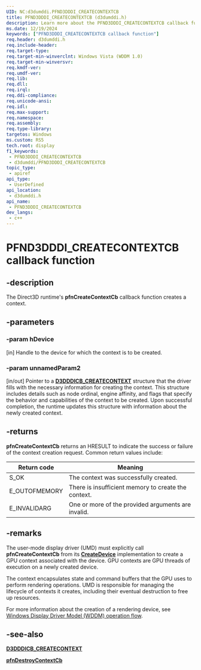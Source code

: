 ```yaml
---
UID: NC:d3dumddi.PFND3DDDI_CREATECONTEXTCB
title: PFND3DDDI_CREATECONTEXTCB (d3dumddi.h)
description: Learn more about the PFND3DDDI_CREATECONTEXTCB callback function.
ms.date: 12/19/2024
keywords: ["PFND3DDDI_CREATECONTEXTCB callback function"]
req.header: d3dumddi.h
req.include-header: 
req.target-type: 
req.target-min-winverclnt: Windows Vista (WDDM 1.0)
req.target-min-winversvr: 
req.kmdf-ver: 
req.umdf-ver: 
req.lib: 
req.dll: 
req.irql: 
req.ddi-compliance: 
req.unicode-ansi: 
req.idl: 
req.max-support: 
req.namespace: 
req.assembly: 
req.type-library: 
targetos: Windows
ms.custom: RS5
tech.root: display
f1_keywords:
 - PFND3DDDI_CREATECONTEXTCB
 - d3dumddi/PFND3DDDI_CREATECONTEXTCB
topic_type:
 - apiref
api_type:
 - UserDefined
api_location:
 - d3dumddi.h
api_name:
 - PFND3DDDI_CREATECONTEXTCB
dev_langs:
 - c++
---
```


# PFND3DDDI_CREATECONTEXTCB callback function

## -description

The Direct3D runtime's **pfnCreateContextCb** callback function creates a context.

## -parameters

### -param hDevice

[in]  Handle to the device for which the context is to be created.

### -param unnamedParam2

[in/out] Pointer to a [**D3DDDICB_CREATECONTEXT**](ns-d3dumddi-_d3dddicb_createcontext.md) structure that the driver fills with the necessary information for creating the context. This structure includes details such as node ordinal, engine affinity, and flags that specify the behavior and capabilities of the context to be created. Upon successful completion, the runtime updates this structure with information about the newly created context.

## -returns

**pfnCreateContextCb** returns an HRESULT to indicate the success or failure of the context creation request. Common return values include:

| Return code | Meaning |
| ----------- | ------- |
| S_OK          |  The context was successfully created. |
| E_OUTOFMEMORY | There is insufficient memory to create the context. |
| E_INVALIDARG  | One or more of the provided arguments are invalid. |

## -remarks

The user-mode display driver (UMD) must explicitly call **pfnCreateContextCb** from its [**CreateDevice**](nc-d3dumddi-pfnd3dddi_createdevice.md) implementation to create a GPU context associated with the device. GPU contexts are GPU threads of execution on a newly created device.

The context encapsulates state and command buffers that the GPU uses to perform rendering operations. UMD is responsible for managing the lifecycle of contexts it creates, including their eventual destruction to free up resources.

For more information about the creation of a rendering device, see [Windows Display Driver Model (WDDM) operation flow](/windows-hardware/drivers/display/windows-vista-and-later-display-driver-model-operation-flow).

## -see-also

[**D3DDDICB_CREATECONTEXT**](ns-d3dumddi-_d3dddicb_createcontext.md)

[**pfnDestroyContextCb**](nc-d3dumddi-pfnd3dddi_destroycontextcb.md)
